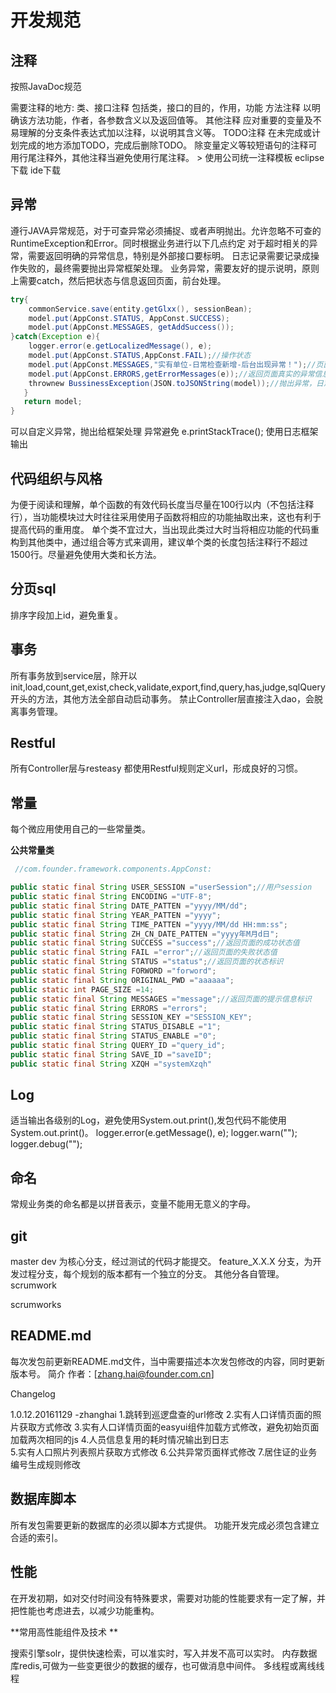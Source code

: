 # 开发规范

## 注释

按照JavaDoc规范 

需要注释的地方: 类、接口注释 包括类，接口的目的，作用，功能
方法注释 以明确该方法功能，作者，各参数含义以及返回值等。
其他注释 应对重要的变量及不易理解的分支条件表达式加以注释，以说明其含义等。
TODO注释 在未完成或计划完成的地方添加TODO，完成后删除TODO。
除变量定义等较短语句的注释可用行尾注释外，其他注释当避免使用行尾注释。 > 使用公司统一注释模板 eclipse下载 ide下载

## 异常

遵行JAVA异常规范，对于可查异常必须捕捉、或者声明抛出。允许忽略不可查的RuntimeException和Error。同时根据业务进行以下几点约定
对于超时相关的异常，需要返回明确的异常信息，特别是外部接口要标明。
日志记录需要记录成操作失败的，最终需要抛出异常框架处理。
业务异常，需要友好的提示说明，原则上需要catch，然后把状态与信息返回页面，前台处理。
```java
try{   
    commonService.save(entity.getGlxx(), sessionBean);   
    model.put(AppConst.STATUS, AppConst.SUCCESS);   
    model.put(AppConst.MESSAGES, getAddSuccess());
}catch(Exception e){   
    logger.error(e.getLocalizedMessage(), e);
    model.put(AppConst.STATUS,AppConst.FAIL);//操作状态  
    model.put(AppConst.MESSAGES,"实有单位-日常检查新增-后台出现异常！");//页面提示信息  
    model.put(AppConst.ERRORS,getErrorMessages(e));//返回页面真实的异常信息，用于程序员查错getErrorMessages()格式化异常堆栈信息  
    thrownew BussinessException(JSON.toJSONString(model));//抛出异常，日志才会记录会错误日志，并转换json格式   
   }
   return model;
}
```
可以自定义异常，抛出给框架处理
异常避免 e.printStackTrace(); 使用日志框架输出

## 代码组织与风格

为便于阅读和理解，单个函数的有效代码长度当尽量在100行以内（不包括注释行），当功能模块过大时往往采用使用子函数将相应的功能抽取出来，这也有利于提高代码的重用度。
单个类不宜过大，当出现此类过大时当将相应功能的代码重构到其他类中，通过组合等方式来调用，建议单个类的长度包括注释行不超过1500行。尽量避免使用大类和长方法。

## 分页sql

排序字段加上id，避免重复。

## 事务

所有事务放到service层，除开以init,load,count,get,exist,check,validate,export,find,query,has,judge,sqlQuery开头的方法，其他方法全部自动启动事务。
禁止Controller层直接注入dao，会脱离事务管理。

## Restful

所有Controller层与resteasy 都使用Restful规则定义url，形成良好的习惯。

## 常量

每个微应用使用自己的一些常量类。

**公共常量类**

```java
 //com.founder.framework.components.AppConst:

public static final String USER_SESSION ="userSession";//用户session
public static final String ENCODING ="UTF-8";
public static final String DATE_PATTEN ="yyyy/MM/dd";
public static final String YEAR_PATTEN ="yyyy";
public static final String TIME_PATTEN ="yyyy/MM/dd HH:mm:ss";
public static final String ZH_CN_DATE_PATTEN ="yyyy年M月d日";
public static final String SUCCESS ="success";//返回页面的成功状态值
public static final String FAIL ="error";//返回页面的失败状态值
public static final String STATUS ="status";//返回页面的状态标识
public static final String FORWORD ="forword";
public static final String ORIGINAL_PWD ="aaaaaa";
public static int PAGE_SIZE =14;
public static final String MESSAGES ="message";//返回页面的提示信息标识 
public static final String ERRORS ="errors";
public static final String SESSION_KEY ="SESSION_KEY";
public static final String STATUS_DISABLE ="1";
public static final String STATUS_ENABLE ="0";
public static final String QUERY_ID ="query_id";
public static final String SAVE_ID ="saveID";
public static final String XZQH ="systemXzqh"
```

## Log

适当输出各级别的Log，避免使用System.out.print(),发包代码不能使用System.out.print()。
logger.error(e.getMessage(), e);
logger.warn("");
logger.debug("");

## 命名

常规业务类的命名都是以拼音表示，变量不能用无意义的字母。

## git

master dev 为核心分支，经过测试的代码才能提交。 feature_X.X.X 分支，为开发过程分支，每个规划的版本都有一个独立的分支。 其他分各自管理。
scrumwork

scrumworks

## README.md

每次发包前更新README.md文件，当中需要描述本次发包修改的内容，同时更新版本号。
  简介
  作者：[zhang.hai@founder.com.cn]

  Changelog

  1.0.12.20161129  -zhanghai
  1.跳转到巡逻盘查的url修改
  2.实有人口详情页面的照片获取方式修改
  3.实有人口详情页面的easyui组件加载方式修改，避免初始页面加载两次相同的js
  4.人员信息复用的耗时情况输出到日志  
  5.实有人口照片列表照片获取方式修改
  6.公共异常页面样式修改
  7.居住证的业务编号生成规则修改

## 数据库脚本

所有发包需要更新的数据库的必须以脚本方式提供。 功能开发完成必须包含建立合适的索引。

## 性能

在开发初期，如对交付时间没有特殊要求，需要对功能的性能要求有一定了解，并把性能也考虑进去，以减少功能重构。

**常用高性能组件及技术 **

搜索引擎solr，提供快速检索，可以准实时，写入并发不高可以实时。
内存数据库redis,可做为一些变更很少的数据的缓存，也可做消息中间件。
多线程或离线线程